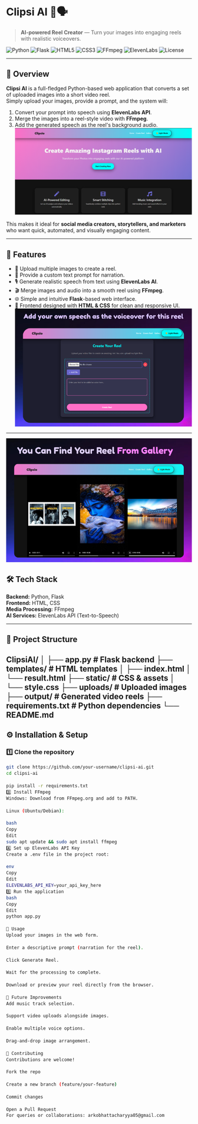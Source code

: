 # Clipsi AI 🎥🗣️  
> **AI-powered Reel Creator** — Turn your images into engaging reels with realistic voiceovers.

![Python](https://img.shields.io/badge/Python-3.9%2B-blue?logo=python&logoColor=white)
![Flask](https://img.shields.io/badge/Flask-Backend-black?logo=flask&logoColor=white)
![HTML5](https://img.shields.io/badge/HTML-Frontend-orange?logo=html5&logoColor=white)
![CSS3](https://img.shields.io/badge/CSS-Design-blue?logo=css3&logoColor=white)
![FFmpeg](https://img.shields.io/badge/FFmpeg-Media%20Processing-green?logo=ffmpeg&logoColor=white)
![ElevenLabs](https://img.shields.io/badge/ElevenLabs-Text%20to%20Speech-purple)
![License](https://img.shields.io/badge/License-MIT-yellow)

---

## 📌 Overview
**Clipsi AI** is a full-fledged Python-based web application that converts a set of uploaded images into a short video reel.  
Simply upload your images, provide a prompt, and the system will:
1. Convert your prompt into speech using **ElevenLabs API**.
2. Merge the images into a reel-style video with **FFmpeg**.
3. Add the generated speech as the reel's background audio.
![Clipsi AI Preview](static/Home.png)


This makes it ideal for **social media creators, storytellers, and marketers** who want quick, automated, and visually engaging content.

---

## 🚀 Features
- 📸 Upload multiple images to create a reel.
- 📝 Provide a custom text prompt for narration.
- 🎙️ Generate realistic speech from text using **ElevenLabs AI**.
- 🎬 Merge images and audio into a smooth reel using **FFmpeg**.
- 🌐 Simple and intuitive **Flask**-based web interface.
- 🎨 Frontend designed with **HTML & CSS** for clean and responsive UI.
![Functional Preveiw:: ](static/File.png)

---
![Gallery Section Preveiw](static/Gallery.png)

## 🛠️ Tech Stack
**Backend:** Python, Flask  
**Frontend:** HTML, CSS  
**Media Processing:** FFmpeg  
**AI Services:** ElevenLabs API (Text-to-Speech)  

---

## 📂 Project Structure
ClipsiAI/
│
├── app.py # Flask backend
├── templates/ # HTML templates
│ ├── index.html
│ └── result.html
├── static/ # CSS & assets
│ └── style.css
├── uploads/ # Uploaded images
├── output/ # Generated video reels
├── requirements.txt # Python dependencies
└── README.md
---

## ⚙️ Installation & Setup

### 1️⃣ Clone the repository
```bash
git clone https://github.com/your-username/clipsi-ai.git
cd clipsi-ai

pip install -r requirements.txt
3️⃣ Install FFmpeg
Windows: Download from FFmpeg.org and add to PATH.

Linux (Ubuntu/Debian):

bash
Copy
Edit
sudo apt update && sudo apt install ffmpeg
4️⃣ Set up ElevenLabs API Key
Create a .env file in the project root:

env
Copy
Edit
ELEVENLABS_API_KEY=your_api_key_here
5️⃣ Run the application
bash
Copy
Edit
python app.py

🎯 Usage
Upload your images in the web form.

Enter a descriptive prompt (narration for the reel).

Click Generate Reel.

Wait for the processing to complete.

Download or preview your reel directly from the browser.

📌 Future Improvements
Add music track selection.

Support video uploads alongside images.

Enable multiple voice options.

Drag-and-drop image arrangement.

🤝 Contributing
Contributions are welcome!

Fork the repo

Create a new branch (feature/your-feature)

Commit changes

Open a Pull Request
For queries or collaborations: arkobhattacharyya05@gmail.com

